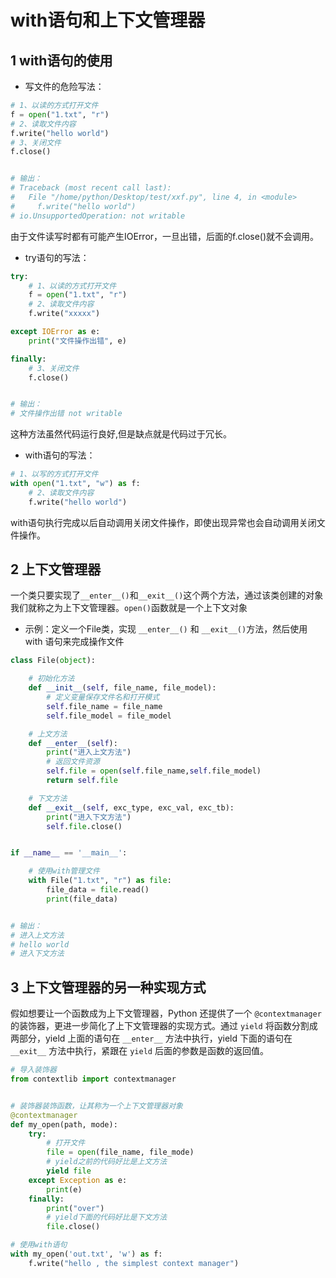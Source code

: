 # with语句和上下文管理器

## 1 with语句的使用
* 写文件的危险写法：
```python
# 1、以读的方式打开文件
f = open("1.txt", "r")
# 2、读取文件内容
f.write("hello world")
# 3、关闭文件
f.close()


# 输出：
# Traceback (most recent call last):
#   File "/home/python/Desktop/test/xxf.py", line 4, in <module>
#     f.write("hello world")
# io.UnsupportedOperation: not writable
```
由于文件读写时都有可能产生IOError，一旦出错，后面的f.close()就不会调用。

* try语句的写法：
```python
try:
    # 1、以读的方式打开文件
    f = open("1.txt", "r")
    # 2、读取文件内容
    f.write("xxxxx")

except IOError as e:
    print("文件操作出错", e)

finally:
    # 3、关闭文件
    f.close()


# 输出：
# 文件操作出错 not writable
```
这种方法虽然代码运行良好,但是缺点就是代码过于冗长。

* with语句的写法：
```python
# 1、以写的方式打开文件
with open("1.txt", "w") as f:
    # 2、读取文件内容
    f.write("hello world")
```
with语句执行完成以后自动调用关闭文件操作，即使出现异常也会自动调用关闭文件操作。


## 2 上下文管理器
一个类只要实现了```__enter__()```和```__exit__()```这个两个方法，通过该类创建的对象我们就称之为上下文管理器。```open()```函数就是一个上下文对象
* 示例：定义一个File类，实现 ```__enter__()``` 和 ```__exit__()```方法，然后使用 with 语句来完成操作文件
```python
class File(object):

    # 初始化方法
    def __init__(self, file_name, file_model):
        # 定义变量保存文件名和打开模式
        self.file_name = file_name
        self.file_model = file_model

    # 上文方法
    def __enter__(self):
        print("进入上文方法")
        # 返回文件资源
        self.file = open(self.file_name,self.file_model)
        return self.file

    # 下文方法
    def __exit__(self, exc_type, exc_val, exc_tb):
        print("进入下文方法")
        self.file.close()


if __name__ == '__main__':

    # 使用with管理文件
    with File("1.txt", "r") as file:
        file_data = file.read()
        print(file_data)


# 输出：
# 进入上文方法
# hello world
# 进入下文方法
```

## 3 上下文管理器的另一种实现方式
假如想要让一个函数成为上下文管理器，Python 还提供了一个 ```@contextmanager``` 的装饰器，更进一步简化了上下文管理器的实现方式。通过 ```yield``` 将函数分割成两部分，yield 上面的语句在 ```__enter__``` 方法中执行，yield 下面的语句在 ```__exit__``` 方法中执行，紧跟在 ```yield``` 后面的参数是函数的返回值。
```python
# 导入装饰器
from contextlib import contextmanager


# 装饰器装饰函数，让其称为一个上下文管理器对象
@contextmanager
def my_open(path, mode):
    try:
        # 打开文件
        file = open(file_name, file_mode)
        # yield之前的代码好比是上文方法
        yield file
    except Exception as e:
        print(e)
    finally:
        print("over")
        # yield下面的代码好比是下文方法
        file.close()

# 使用with语句
with my_open('out.txt', 'w') as f:
    f.write("hello , the simplest context manager")
```


